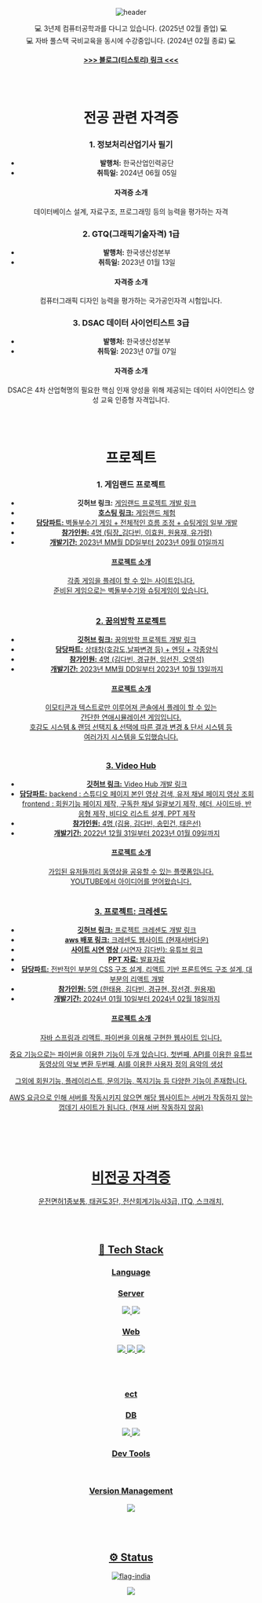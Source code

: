 <div align="center">
  
	
  ![header](https://capsule-render.vercel.app/api?type=waving&color=888888&height=250&section=header&text=%20Good%20Day!%20&fontSize=60)
  


<span>💻 3년제 컴퓨터공학과를 다니고 있습니다. (2025년 02월 졸업) 💻<br>💻 자바 풀스택 국비교육을 동시에 수강중입니다. (2024년 02월 종료) 💻</span>

 <b><a href="https://codeinst.tistory.com/"> >>> 블로그(티스토리) 링크 <<< </a></b>

 <br><br>
 # 전공 관련 자격증

### 1. 정보처리산업기사 필기
- **발행처:** 한국산업인력공단
- **취득일:** 2024년 06월 05일
#### 자격증 소개
데이터베이스 설계, 자료구조, 프로그래밍 등의 능력을 평가하는 자격
### 2. GTQ(그래픽기술자격) 1급
- **발행처:** 한국생산성본부
- **취득일:** 2023년 01월 13일
#### 자격증 소개
컴퓨터그래픽 디자인 능력을 평가하는 국가공인자격 시험입니다.
### 3. DSAC 데이터 사이언티스트 3급
- **발행처:** 한국생산성본부
- **취득일:** 2023년 07월 07일
#### 자격증 소개
DSAC은 4차 산업혁명의 필요한 핵심 인재 양성을 위해 제공되는 데이터 사이언티스 양성 교육 인증형 자격입니다.


 <br><br>
 # 프로젝트

### 1. 게임랜드 프로젝트
- **깃허브 링크:** <a href="https://github.com/JSProject-Team4/Team4"> 게임랜드 프로젝트 개발 링크
- **호스팅 링크:** <a href="https://daveen99.github.io/GameLand_project/MainPage/MainPage.html"> 게임랜드 체험
- **담당파트:** 벽돌부수기 게임 + 전체적인 흐름 조정 + 슈팅게임 일부 개발
- **참가인원:** 4명 (팀장_김다빈, 이효원, 원용재, 유가령)
- **개발기간:** 2023년 MM월 DD일부터 2023년 09월 01일까지

#### 프로젝트 소개
각종 게임을 플레이 할 수 있는 사이트입니다. <br>
준비된 게임으로는 벽돌부수기와 슈팅게임이 있습니다.
#
### 2. 꿈의방학 프로젝트
- **깃허브 링크:** <a href="https://github.com/Vacation-Dream/Vacation_Dream"> 꿈의방학 프로젝트 개발 링크
- **담당파트:** 상태창(호감도,날짜변경 등) + 엔딩 + 각종양식 
- **참가인원:** 4명 (김다빈, 경규현, 임선진, 오영석)
- **개발기간:** 2023년 MM월 DD일부터 2023년 10월 13일까지

#### 프로젝트 소개
이모티콘과 텍스트로만 이루어져 콘솔에서 플레이 할 수 있는 <br>
간단한 연애시뮬레이션 게임입니다.<br>
호감도 시스템 & 랜덤 선택지 & 선택에 따른 결과 변경 & 단서 시스템 등 <br>
여러가지 시스템을 도입했습니다.
#
### 3. Video Hub
- **깃허브 링크:** <a href="https://github.com/web-videohub/web-video-hub"> Video Hub 개발 링크
- **담당파트:**
      backend : 스튜디오 페이지 본인 영상 검색, 유저 채널 페이지 영상 조회
      frontend : 회원기능 페이지 제작, 구독한 채널 일괄보기 제작, 헤더, 사이드바, 반응형 제작, 비디오 리스트 설계, PPT 제작
- **참가인원:** 4명 (김용, 김다빈, 송민건, 태은선)
- **개발기간:** 2022년 12월 31일부터 2023년 01월 09일까지
#### 프로젝트 소개
가입된 유저들끼리 동영상을 공유할 수 있는 플랫폼입니다.<br>
YOUTUBE에서 아이디어를 얻어왔습니다.
#
### 3. 프로젝트: 크레센도
- **깃허브 링크:** <a href="https://github.com/TeamCrescendo"> 프로젝트 크레센도 개발 링크
- **aws 배포 링크:** <a href="http://cresendo.site"> 크레센도 웹사이트 (현재서버다운)
- **사이트 시연 영상** (시연자 김다빈): <a href="https://www.youtube.com/watch?v=F50cl6GUR7k&ab_channel=%EB%B9%94%EB%8B%A4"> 유튜브 링크
- **PPT 자료:** <a href="https://drive.google.com/file/d/1_DN3VjL_lhoEoTYdzPLtC6gU94Pd54TO/view?usp=sharing"> 발표자료
- **담당파트:** 전반적인 부분의 CSS 구조 설계, 리액트 기반 프론트엔드 구조 설계, 대부분의 리액트 개발
- **참가인원:** 5명 (한태용, 김다빈, 경규현, 장선경, 원용재)
- **개발기간:** 2024년 01월 10일부터 2024년 02월 18일까지

#### 프로젝트 소개
자바 스프링과 리액트, 파이썬을 이용해 구현한 웹사이트 입니다.

중요 기능으로는 파이썬을 이용한 기능이 두개 있습니다.
첫번째, API를 이용한 유튜브 동영상의 악보 변환
두번째, AI를 이용한 사용자 정의 음악의 생성

그외에 회원기능, 플레이리스트, 문의기능, 쪽지기능 등 다양한 기능이 존재합니다.

AWS 요금으로 인해 서버를 작동시키지 않으면 해당 웹사이트는 
서버가 작동하지 않는 껍데기 사이트가 됩니다. (현재 서버 작동하지 않음)


#
 <br><br>
 # 비전공 자격증
 운전면허1종보통, 태권도3단, 전산회계기능사3급, ITQ, 스크래치, 

  <br><br>
  <h2>🔨 Tech Stack</h2>
  <h3>Language</h3>
  <h3> Server </h3>
  <img src="https://img.shields.io/badge/Java-%23ED8B00.svg?style=flat&logo=Java&logoColor=white" />
<!--   <img src="https://img.shields.io/badge/SpringBoot-6DB33F?style=flat&logo=spring&logoColor=white">
  <img src="https://img.shields.io/badge/Spring-6DB33F?style=flat&logo=spring&logoColor=white">  -->
  <img src="https://img.shields.io/badge/Node.js-339933?style=flat&logo=javascript&logoColor=black">  
<!--   <img src="https://img.shields.io/badge/Tomcat-F8DC75?style=flat&logo=ApacheTomcat&logoColor=white" /> -->
  <br>
  <h3> Web </h3>
  <img src="https://img.shields.io/badge/HTML5-E34F26?style=flat&logo=HTML5&logoColor=white" />
  <img src="https://img.shields.io/badge/CSS3-1572B6?style=flat&logo=CSS3&logoColor=white" />
  <img src="https://img.shields.io/badge/javascript-F7DF1E?style=flat&logo=javascript&logoColor=black"> 
<!--   <img src="https://img.shields.io/badge/React-61DAFB?style=flat&logo=React&logoColor=black"/> -->

  <br><br>
  <h3>ect</h3>
  <h3>DB</h3>
  <img src="https://img.shields.io/badge/MariaDB-003545?style=flat&logo=mariadb&logoColor=white" />
  <img src="https://img.shields.io/badge/MySQL-4479A1?style=flat&logo=MySQL&logoColor=white" />
  <br>
  <h3>Dev Tools</h3>
<!--   <img src="https://img.shields.io/badge/intellij%20Idea-000000?style=flat&logo=IntelliJIdea&logoColor=white" />
  <img src="https://img.shields.io/badge/Eclipse%20IDE-2C2255?style=flat&logo=EclipseIDE&logoColor=white" />
  <img src="https://img.shields.io/badge/Visual%20Studio%20Code-007ACC?style=flat&logo=VisualStudioCode&logoColor=white" /> -->
  <br>
  <h3>Version Management</h3>
  <img src="https://img.shields.io/badge/GitHub-181717?style=flat&logo=GitHub&logoColor=white" />
</div>
<br><br><br> 
<div align="center">
<h2>⚙ Status</h2>
  
![flag-india](https://github-readme-stats.vercel.app/api?username=JOY0987&show_icons=true&hide=contribs,prs&cache_seconds=86400&theme=flag-india)
  
 <img src="https://github-readme-stats.vercel.app/api/top-langs/?username=joy0987&layout=compact">
  
</div>
